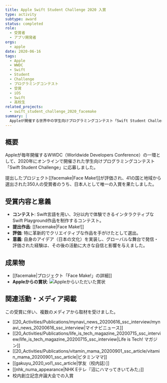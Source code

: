 ```yaml
---
title: Apple Swift Student Challenge 2020 入賞
type: activity
subtype: award
status: completed
role:
  - 受賞者
  - アプリ開発者
orgs:
  - apple
date: 2020-06-16
tags:
  - Apple
  - WWDC
  - Swift
  - Student
  - Challenge
  - プログラミングコンテスト
  - 受賞
  - iOS
  - Swift
  - 高校生
related_projects:
  - swift_student_challenge_2020_facemake
summary: |
  Appleが開催する世界中の学生向けプログラミングコンテスト「Swift Student Challenge 2020」において、福笑いをモチーフにしたSwift Playground作品「Face Make!」で日本人として唯一入賞しました。
---
```

## 概要
Appleが毎年開催するWWDC（Worldwide Developers Conference）の一環として、2020年にオンラインで開催された学生向けプログラミングコンテスト「Swift Student Challenge」に応募しました。

提出したプロジェクト[[facemake|Face Make!]]が評価され、41の国と地域から選出された350人の受賞者のうち、日本人として唯一の入賞を果たしました。

## 受賞内容と意義
- **コンテスト**: Swift言語を用い、3分以内で体験できるインタラクティブなSwift Playground作品を制作するコンテスト。
- **提出作品**: [[facemake|Face Make!]]
- **評価**: 特に革新的でクリエイティブな作品を手がけたとして選出。
- **意義**: 自身のアイデア（日本の文化）を実装し、グローバルな舞台で発信・評価された経験は、その後の活動に大きな自信と影響を与えました。

## 成果物
- [[facemake|プロジェクト「Face Make!」の詳細]]
- **Appleからの賞状**:
  ![Appleからいただいた賞状](../../../linked_assets/20_Activities/Awards/swift_student_challenge_2020/assets/apple_award_certificate_ssc2020.jpg)

## 関連活動・メディア掲載
この受賞に伴い、複数のメディアから取材を受けました。
- [[20_Activities/Publications/mynavi_news_20200616_ssc_interview/mynavi_news_20200616_ssc_interview|マイナビニュース]]
- [[20_Activities/Publications/life_is_tech_magazine_20200715_ssc_interview/life_is_tech_magazine_20200715_ssc_interview|Life is Tech! マガジン]]
- [[20_Activities/Publications/vitamin_mama_20200901_ssc_article/vitamin_mama_20200901_ssc_article|ビタミンママ]]
- [[gakuyu_2020_vol1_ssc_article|学友（校内誌）]]
- [[nhk_numa_appearance|NHK Eテレ『沼にハマってきいてみた』]]
- 校内創立記念弁論大会での入賞
